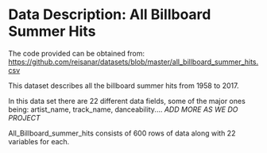 # Data Description: All Billboard Summer Hits

The code provided can be obtained from:
<https://github.com/reisanar/datasets/blob/master/all_billboard_summer_hits.csv>

This dataset describes all the billboard summer hits from 1958 to 2017.

In this data set there are 22 different data fields, some of the major ones being: artist_name, track_name, danceability.... *ADD MORE AS WE DO PROJECT*


All_Billboard_summer_hits consists of 600 rows of data along with 22 variables for each. 
